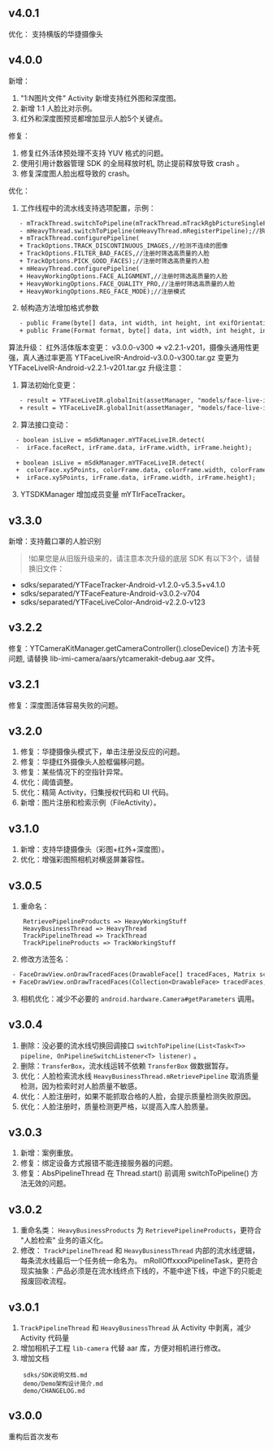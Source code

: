 ## v4.0.1
优化：
支持横版的华捷摄像头

## v4.0.0
新增：
1. "1:N图片文件" Activity 新增支持红外图和深度图。
2. 新增 1:1 人脸比对示例。
2. 红外和深度图预览都增加显示人脸5个关键点。

修复：
1. 修复红外活体预处理不支持 YUV 格式的问题。
2. 使用引用计数器管理 SDK 的全局释放时机, 防止提前释放导致 crash 。
3. 修复深度图人脸出框导致的 crash。

优化：
1. 工作线程中的流水线支持选项配置，示例：
```diff
   - mTrackThread.switchToPipeline(mTrackThread.mTrackRgbPictureSingleFacePipeline);//检测并过滤出单个人脸
   - mHeavyThread.switchToPipeline(mHeavyThread.mRegisterPipeline);//执行注册动作
   + mTrackThread.configurePipeline(
   + TrackOptions.TRACK_DISCONTINUOUS_IMAGES,//检测不连续的图像
   + TrackOptions.FILTER_BAD_FACES,//注册时筛选高质量的人脸
   + TrackOptions.PICK_GOOD_FACES);//注册时筛选高质量的人脸
   + mHeavyThread.configurePipeline(
   + HeavyWorkingOptions.FACE_ALIGNMENT,//注册时筛选高质量的人脸
   + HeavyWorkingOptions.FACE_QUALITY_PRO,//注册时筛选高质量的人脸
   + HeavyWorkingOptions.REG_FACE_MODE);//注册模式
```

2. 帧构造方法增加格式参数
```diff
   - public Frame(byte[] data, int width, int height, int exifOrientation) {
   + public Frame(Format format, byte[] data, int width, int height, int exifOrientation) {
```

算法升级：
红外活体版本变更： v3.0.0-v300 => v2.2.1-v201，摄像头通用性更强，真人通过率更高 
YTFaceLiveIR-Android-v3.0.0-v300.tar.gz 变更为 YTFaceLiveIR-Android-v2.2.1-v201.tar.gz
升级注意：
1. 算法初始化变更：
```diff
   - result = YTFaceLiveIR.globalInit(assetManager, "models/face-live-ir-v300", "config.ini");
   + result = YTFaceLiveIR.globalInit(assetManager, "models/face-live-ir-v201", "config.ini");
```
2. 算法接口变动：
```diff
  - boolean isLive = mSdkManager.mYTFaceLiveIR.detect(
  -  irFace.faceRect, irFrame.data, irFrame.width, irFrame.height);
    
  + boolean isLive = mSdkManager.mYTFaceLiveIR.detect(
  +  colorFace.xy5Points, colorFrame.data, colorFrame.width, colorFrame.height,
  +  irFace.xy5Points, irFrame.data, irFrame.width, irFrame.height);
```
3. YTSDKManager 增加成员变量 mYTIrFaceTracker。

## v3.3.0
新增：支持戴口罩的人脸识别
>!如果您是从旧版升级来的，请注意本次升级的底层 SDK 有以下3个，请替换旧文件：
 - sdks/separated/YTFaceTracker-Android-v1.2.0-v5.3.5+v4.1.0  
 - sdks/separated/YTFaceFeature-Android-v3.0.2-v704  
 - sdks/separated/YTFaceLiveColor-Android-v2.2.0-v123  

## v3.2.2
修复：YTCameraKitManager.getCameraController().closeDevice() 方法卡死问题, 请替换 lib-imi-camera/aars/ytcamerakit-debug.aar 文件。

## v3.2.1
修复：深度图活体容易失败的问题。

## v3.2.0
1. 修复：华捷摄像头模式下，单击注册没反应的问题。
2. 修复：华捷红外摄像头人脸框偏移问题。
3. 修复：某些情况下的空指针异常。
4. 优化：阈值调整。
5. 优化：精简 Activity，归集授权代码和 UI 代码。
5. 新增：图片注册和检索示例（FileActivity）。

## v3.1.0
1. 新增：支持华捷摄像头（彩图+红外+深度图）。
2. 优化：增强彩图照相机对横竖屏兼容性。

## v3.0.5
1. 重命名：
```
    RetrievePipelineProducts => HeavyWorkingStuff
    HeavyBusinessThread => HeavyThread
    TrackPipelineThread => TrackThread
    TrackPipelineProducts => TrackWorkingStuff
```

2. 修改方法签名：
```diff
 - FaceDrawView.onDrawTracedFaces(DrawableFace[] tracedFaces, Matrix scaleMatrix)
 + FaceDrawView.onDrawTracedFaces(Collection<DrawableFace> tracedFaces, Matrix scaleMatrix)
```
3. 相机优化：减少不必要的 `android.hardware.Camera#getParameters` 调用。


## v3.0.4
1. 删除：没必要的流水线切换回调接口 `switchToPipeline(List<Task<T>> pipeline, OnPipelineSwitchListener<T> listener)` 。
2. 删除：`TransferBox`，流水线运转不依赖 `TransferBox` 做数据暂存。
3. 优化：人脸检索流水线 `HeavyBusinessThread.mRetrievePipeline` 取消质量检测，因为检索时对人脸质量不敏感。
4. 优化：人脸注册时，如果不能抓取合格的人脸，会提示质量检测失败原因。
5. 优化：人脸注册时，质量检测更严格，以提高入库人脸质量。

## v3.0.3
1. 新增：案例重放。
2. 修复：绑定设备方式报错不能连接服务器的问题。
3. 修复：AbsPipelineThread 在 Thread.start() 前调用 switchToPipeline() 方法无效的问题。

## v3.0.2
1. 重命名类： `HeavyBusinessProducts` 为 `RetrievePipelineProducts`，更符合 "人脸检索" 业务的语义化。
2. 修改： `TrackPipelineThread` 和 `HeavyBusinessThread` 内部的流水线逻辑，每条流水线最后一个任务统一命名为。 mRollOffxxxxPipelineTask，更符合现实抽象：产品必须是在流水线终点下线的，不能中途下线，中途下的只能走报废回收流程。  


## v3.0.1
1. `TrackPipelineThread` 和 `HeavyBusinessThread` 从 Activity 中剥离，减少 Activity 代码量
2. 增加相机子工程 `lib-camera` 代替 aar 库，方便对相机进行修改。
3. 增加文档
```
    sdks/SDK说明文档.md
    demo/Demo架构设计简介.md
    demo/CHANGELOG.md
```

## v3.0.0
重构后首次发布
